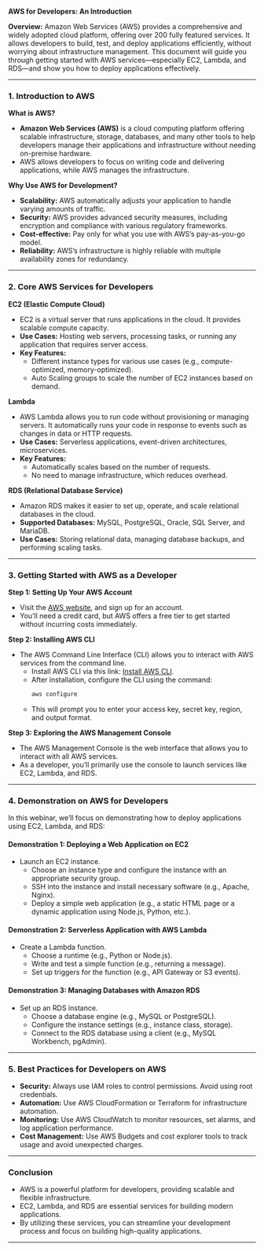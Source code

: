 **AWS for Developers: An Introduction**

**Overview:**
Amazon Web Services (AWS) provides a comprehensive and widely adopted cloud platform, offering over 200 fully featured services. It allows developers to build, test, and deploy applications efficiently, without worrying about infrastructure management. This document will guide you through getting started with AWS services—especially EC2, Lambda, and RDS—and show you how to deploy applications effectively.

---

### 1. **Introduction to AWS**

**What is AWS?**
- **Amazon Web Services (AWS)** is a cloud computing platform offering scalable infrastructure, storage, databases, and many other tools to help developers manage their applications and infrastructure without needing on-premise hardware.
- AWS allows developers to focus on writing code and delivering applications, while AWS manages the infrastructure.

**Why Use AWS for Development?**
- **Scalability:** AWS automatically adjusts your application to handle varying amounts of traffic.
- **Security:** AWS provides advanced security measures, including encryption and compliance with various regulatory frameworks.
- **Cost-effective:** Pay only for what you use with AWS’s pay-as-you-go model.
- **Reliability:** AWS’s infrastructure is highly reliable with multiple availability zones for redundancy.

---

### 2. **Core AWS Services for Developers**

**EC2 (Elastic Compute Cloud)**
- EC2 is a virtual server that runs applications in the cloud. It provides scalable compute capacity.
- **Use Cases:** Hosting web servers, processing tasks, or running any application that requires server access.
- **Key Features:** 
  - Different instance types for various use cases (e.g., compute-optimized, memory-optimized).
  - Auto Scaling groups to scale the number of EC2 instances based on demand.

**Lambda**
- AWS Lambda allows you to run code without provisioning or managing servers. It automatically runs your code in response to events such as changes in data or HTTP requests.
- **Use Cases:** Serverless applications, event-driven architectures, microservices.
- **Key Features:** 
  - Automatically scales based on the number of requests.
  - No need to manage infrastructure, which reduces overhead.

**RDS (Relational Database Service)**
- Amazon RDS makes it easier to set up, operate, and scale relational databases in the cloud.
- **Supported Databases:** MySQL, PostgreSQL, Oracle, SQL Server, and MariaDB.
- **Use Cases:** Storing relational data, managing database backups, and performing scaling tasks.

---

### 3. **Getting Started with AWS as a Developer**

**Step 1: Setting Up Your AWS Account**
- Visit the [AWS website](https://aws.amazon.com/), and sign up for an account.
- You’ll need a credit card, but AWS offers a free tier to get started without incurring costs immediately.

**Step 2: Installing AWS CLI**
- The AWS Command Line Interface (CLI) allows you to interact with AWS services from the command line.
  - Install AWS CLI via this link: [Install AWS CLI](https://docs.aws.amazon.com/cli/latest/userguide/install-cliv2.html).
  - After installation, configure the CLI using the command:
    ```bash
    aws configure
    ```
  - This will prompt you to enter your access key, secret key, region, and output format.

**Step 3: Exploring the AWS Management Console**
- The AWS Management Console is the web interface that allows you to interact with all AWS services.
- As a developer, you’ll primarily use the console to launch services like EC2, Lambda, and RDS.

---

### 4. **Demonstration on AWS for Developers**

In this webinar, we’ll focus on demonstrating how to deploy applications using EC2, Lambda, and RDS:

#### **Demonstration 1: Deploying a Web Application on EC2**
- Launch an EC2 instance.
  - Choose an instance type and configure the instance with an appropriate security group.
  - SSH into the instance and install necessary software (e.g., Apache, Nginx).
  - Deploy a simple web application (e.g., a static HTML page or a dynamic application using Node.js, Python, etc.).
  
#### **Demonstration 2: Serverless Application with AWS Lambda**
- Create a Lambda function.
  - Choose a runtime (e.g., Python or Node.js).
  - Write and test a simple function (e.g., returning a message).
  - Set up triggers for the function (e.g., API Gateway or S3 events).
  
#### **Demonstration 3: Managing Databases with Amazon RDS**
- Set up an RDS instance.
  - Choose a database engine (e.g., MySQL or PostgreSQL).
  - Configure the instance settings (e.g., instance class, storage).
  - Connect to the RDS database using a client (e.g., MySQL Workbench, pgAdmin).

---

### 5. **Best Practices for Developers on AWS**
- **Security:** Always use IAM roles to control permissions. Avoid using root credentials.
- **Automation:** Use AWS CloudFormation or Terraform for infrastructure automation.
- **Monitoring:** Use AWS CloudWatch to monitor resources, set alarms, and log application performance.
- **Cost Management:** Use AWS Budgets and cost explorer tools to track usage and avoid unexpected charges.

---

### Conclusion
- AWS is a powerful platform for developers, providing scalable and flexible infrastructure.
- EC2, Lambda, and RDS are essential services for building modern applications.
- By utilizing these services, you can streamline your development process and focus on building high-quality applications.

---
